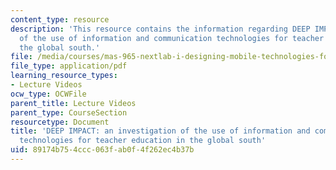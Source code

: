 ```yaml
---
content_type: resource
description: 'This resource contains the information regarding DEEP IMPACT: an investigation
  of the use of information and communication technologies for teacher education in
  the global south.'
file: /media/courses/mas-965-nextlab-i-designing-mobile-technologies-for-the-next-billion-users-fall-2008/89174b754ccc063fab0f4f262ec4b37b_MITMAS_965F08_Lec19_rm.pdf
file_type: application/pdf
learning_resource_types:
- Lecture Videos
ocw_type: OCWFile
parent_title: Lecture Videos
parent_type: CourseSection
resourcetype: Document
title: 'DEEP IMPACT: an investigation of the use of information and communication
  technologies for teacher education in the global south'
uid: 89174b75-4ccc-063f-ab0f-4f262ec4b37b
---
```

